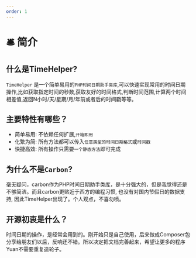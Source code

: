 ```yaml
---
order: 1
---
```


# 🛎️ 简介

## 什么是TimeHelper?

`TimeHelper` 是一个简单易用的`PHP时间日期助手类库`,可以快速实现常用的时间日期操作,比如获取指定时间的秒数,获取友好的时间格式,判断时间范围,计算两个时间相差值,返回N小时/天/星期/月/年前或者后的时间戳等等。

## 主要特性有哪些？

* 简单易用: 不依赖任何扩展,`开箱即用`
* 化繁为简: 所有方法都可以传入`任意类型的时间日期格式`或`时间戳`
* 快捷高效: 所有操作只需要`一个静态方法`即可完成

## 为什么不是`Carbon`?

毫无疑问，carbon作为PHP时间日期助手类库，是十分强大的，但是我觉得还是不够简洁。而且carbon更贴近于西方的编程习惯, 也没有对国内节假日的数据支持, 因此TimeHelper出现了。个人观点，不喜勿喷。

## 开源初衷是什么？

时间日期的操作，是经常会用到的。刚开始只是自己使用，后来做成Composer包分享给朋友们以后，反响还不错。所以决定把文档完善起来，希望让更多的程序Yuan不需要重复造轮子。
